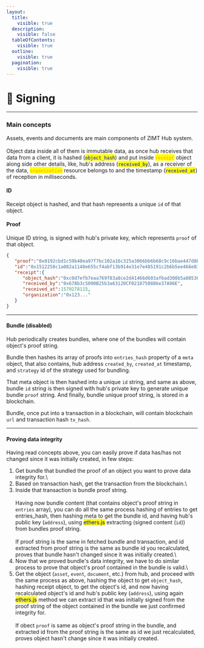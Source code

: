 ```yaml
---
layout:
  title:
    visible: true
  description:
    visible: false
  tableOfContents:
    visible: true
  outline:
    visible: true
  pagination:
    visible: true
---
```


# 📄 Signing

***

### Main concepts

Assets, events and documents are main components of ZIMT Hub system.\
\
Object data inside all of them is immutable data, as once hub receives that data from a client, it is hashed (<mark style="color:blue;">`object_hash`</mark>) and put inside <mark style="color:orange;">`receipt`</mark> object along side other details, like, hub's address (<mark style="color:blue;">`received_by`</mark>), as a receiver of the data, <mark style="color:orange;">`organization`</mark> resource belongs to and the timestamp (<mark style="color:blue;">`received_at`</mark>) of reception in milliseconds.

#### ID

Receipt object is hashed, and that hash represents a unique `id` of that object.

#### Proof

Unique ID string, is signed with hub's private key, which represents `proof` of that object.

```json
{
   "proof":"0x0192cbd1c59b40ea97f7bc102a16c325a3066bb6b68c9c16bae447d8bb38565a66da29...",
   "id":"0x1512258c1a082a1148e655cf4abf13b914e31e7e485191c2b6b5ee466e03c951",
   "receipt":{
      "object_hash":"0xc0d7efb7eaa769f83a8ce2d41466d603af6ad308b5a8053676c4034d0369aec5",
      "received_by":"0x678b3c5090B25b3a63120CF0218750886e37A96E",
      "received_at":1579278115,
      "organization":"0x123..."
   }
}
```

***

#### Bundle (disabled)

Hub periodically creates bundles, where one of the bundles will contain object's proof string.

Bundle then hashes its array of proofs into `entries_hash` property of a `meta` object, that also contains, hub address `created_by`, `created_at` timestamp, and `strategy` id of the strategy used for bundling.

That meta object is then hashed into a unique `id` string, and same as above, bundle `id` string is then signed with hub's private key to generate unique bundle `proof` string. And finally, bundle unique proof string, is stored in a blockchain.

Bundle, once put into a transaction in a blockchain, will contain blockchain `url` and transaction hash `tx_hash`.

***

#### Proving data integrity

Having read concepts above, you can easily prove if data has/has not changed since it was initially created, in few steps:

1. Get bundle that bundled the proof of an object you want to prove data integrity for.\\
2. Based on transaction hash, get the transaction from the blockchain.\\
3. Inside that transaction is bundle proof string.\
   \
   Having now bundle content (that contains object's proof string in `entries` array), you can do all the same process hashing of entries to get entries\_hash, then hashing meta to get the bundle id, and having hub's public key (`address`), using <mark style="color:blue;">ethers.js</mark> extracting (signed content (`id`)) from bundles proof string.\
   \
   If proof string is the same in fetched bundle and transaction, and id extracted from proof string is the same as bundle id you recalculated, proves that bundle hasn't changed since it was initially created.\\
4. Now that we proved bundle's data integrity, we have to do similar process to prove that object's proof contained in the bundle is valid.\\
5. Get the object (`asset`, `event`, `document`, etc.) from hub, and proceed with the same process as above, hashing the object to get `object_hash`, hashing receipt object, to get the object's id, and now having recalculated object's id and hub's public key (`address`), using again <mark style="color:blue;">ethers.js</mark> method we can extract id that was initially signed from the proof string of the object contained in the bundle we just confirmed integrity for.\
   \
   If obect `proof` is same as object's proof string in the bundle, and extracted id from the proof string is the same as id we just recalculated, proves object hasn't change since it was initially created.

